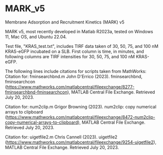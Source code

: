 # MARK_v5
Membrane Adsorption and Recruitment Kinetics (MARK) v5

MARK v5, most recently developed in Matlab R2023a, tested on Windows 11, Mac OS, and Ubuntu 22.04. 

Test file, "KRAS_test.txt", includes TIRF data taken of 30, 50, 75, and 100 nM KRAS-eGFP incubated on a SLB. First column is time, in minutes, and following columns are TIRF intensities for 30, 50, 75, and 100 nM KRAS-eGFP.

The following lines include citations for scripts taken from MathWorks:
Citation for: fminsearchbnd.m
John D'Errico (2023). fminsearchbnd, fminsearchcon (https://www.mathworks.com/matlabcentral/fileexchange/8277-fminsearchbnd-fminsearchcon), MATLAB Central File Exchange. Retrieved July 20, 2023.

Citation for: num2clip.m
Grigor Browning (2023). num2clip: copy numerical arrays to clipboard (https://www.mathworks.com/matlabcentral/fileexchange/8472-num2clip-copy-numerical-arrays-to-clipboard), MATLAB Central File Exchange. Retrieved July 20, 2023.

Citation for: uigetfile2.m
Chris Cannell (2023). uigetfile2 (https://www.mathworks.com/matlabcentral/fileexchange/9254-uigetfile2), MATLAB Central File Exchange. Retrieved July 20, 2023.
